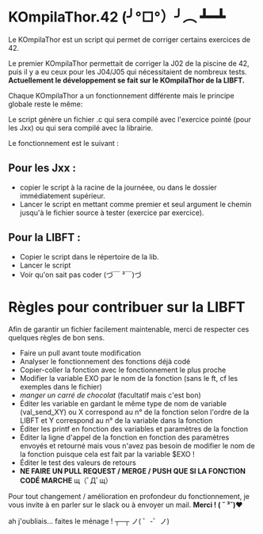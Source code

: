 # KOmpilaThor.42 (╯°□°）╯︵ ┻━┻
Le KOmpilaThor est un script qui permet de corriger certains exercices de 42.

Le premier KOmpilaThor permettait de corriger la J02 de la piscine de 42, puis il y a eu ceux pour les J04/J05 qui nécessitaient de nombreux tests.
**Actuellement le développement se fait sur le KOmpilaThor de la LIBFT.**

Chaque KOmpilaThor a un fonctionnement différente mais le principe globale reste le même:

Le script génère un fichier .c qui sera compilé avec l'exercice pointé (pour les Jxx) ou qui sera compilé avec la librairie.

Le fonctionnement est le suivant :

Pour les Jxx :
-------
* copier le script à la racine de la journéee, ou dans le dossier immédiatement supérieur.
* Lancer le script en mettant comme premier et seul argument le chemin jusqu'à le fichier source à tester (exercice par exercice).

Pour la LIBFT :
-------
* Copier le script dans le répertoire de la lib.
* Lancer le script
* Voir qu'on sait pas coder (づ￣ ³￣)づ

# Règles pour contribuer sur la **LIBFT**
Afin de garantir un fichier facilement maintenable, merci de respecter ces quelques règles de bon sens.
* Faire un pull avant toute modification
* Analyser le fonctionnement des fonctions déjà codé
* Copier-coller la fonction avec le fonctionnement le plus proche
* Modifier la variable EXO par le nom de la fonction (sans le ft, cf les exemples dans le fichier)
* *manger un carré de chocolat* (facultatif mais c'est bon)
* Éditer les variable en gardant le même type de nom de variable (val_send_XY) ou X correspond au n° de la fonction selon l'ordre de la LIBFT et Y correspond au n° de la variable dans la fonction
* Éditer les printf en fonction des variables et paramètres de la fonction
* Éditer la ligne d'appel de la fonction en fonction des paramètres envoyés et retourné mais vous n'avez pas besoin de modifier le nom de la fonction puisque cela est fait par la variable $EXO !
* Éditer le test des valeurs de retours
* **NE FAIRE UN PULL REQUEST / MERGE / PUSH QUE SI LA FONCTION CODÉ MARCHE** щ（ﾟДﾟщ）

Pour tout changement / amélioration en profondeur du fonctionnement, je vous invite à en parler sur le slack ou à envoyer un mail.
**Merci ! ( ˘ ³˘)♥**


ah j'oubliais... faites le ménage ! ┬─┬﻿ ノ( ゜-゜ノ)
